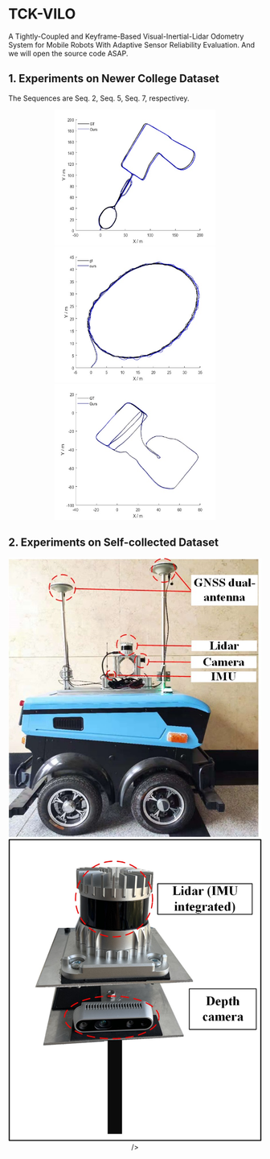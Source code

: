 # TCK-VILO
A Tightly-Coupled and Keyframe-Based Visual-Inertial-Lidar Odometry System for Mobile Robots With Adaptive Sensor Reliability Evaluation. And we will open the source code ASAP.

## 1. Experiments on Newer College Dataset
The Sequences are Seq. 2, Seq. 5, Seq. 7, respectivey.
<div align=center>
<img src="img/NC2.jpg" width="320" height="270"><img src="img/NC5.jpg" width="320" height="270"><img src="img/NC7.jpg" width="320" height="270"/>
</div>

## 2. Experiments on Self-collected Dataset
<div align=center>
<img src="img/Our mobile robot.jpg"><img src="img/Our hand-held device.jpg">/>
</div>
